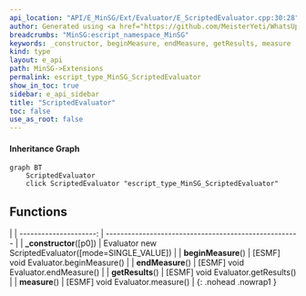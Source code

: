 ```yaml
---
api_location: "API/E_MinSG/Ext/Evaluator/E_ScriptedEvaluator.cpp:30:28"
author: Generated using <a href="https://github.com/MeisterYeti/WhatsUpDoc">WhatsUpDoc</a>
breadcrumbs: "MinSG:escript_namespace_MinSG"
keywords: _constructor, beginMeasure, endMeasure, getResults, measure
kind: type
layout: e_api
path: MinSG->Extensions
permalink: escript_type_MinSG_ScriptedEvaluator
show_in_toc: true
sidebar: e_api_sidebar
title: "ScriptedEvaluator"
toc: false
use_as_root: false
---
```


#### Inheritance Graph

```mermaid
graph BT
	ScriptedEvaluator
	click ScriptedEvaluator "escript_type_MinSG_ScriptedEvaluator"
```

## Functions

|
| ---------------------: | ----------------------------------------------------- | 
| **_constructor**([p0]) |  Evaluator new ScriptedEvaluator([mode=SINGLE_VALUE]) | 
| **beginMeasure**()     | [ESMF] void Evaluator.beginMeasure()                  | 
| **endMeasure**()       | [ESMF] void Evaluator.endMeasure()                    | 
| **getResults**()       | [ESMF] void Evaluator.getResults()                    | 
| **measure**()          | [ESMF] void Evaluator.measure()                       | 
{: .nohead .nowrap1 }

